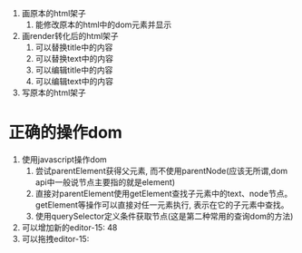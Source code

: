 1. 画原本的html架子
	1. 能修改原本的html中的dom元素并显示
2. 画render转化后的html架子
	1. 可以替换title中的内容
	1. 可以替换text中的内容
	1. 可以编辑title中的内容
	1. 可以编辑text中的内容
3. 写原本的html架子


# 正确的操作dom
1. 使用javascript操作dom
    1. 尝试parentElement获得父元素, 而不使用parentNode(应该无所谓,dom api中一般说节点主要指的就是element)
    1. 直接对parentElement使用getElement查找子元素中的text、node节点。getElement等操作可以直接对任一元素执行, 表示在它的子元素中查找。
    1. 使用querySelector定义条件获取节点(这是第二种常用的查询dom的方法)
2. 可以增加新的editor-15: 48
3. 可以拖拽editor-15: